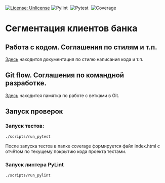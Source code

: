 [![License: Unlicense](https://img.shields.io/badge/license-Unlicense-blue.svg)](http://unlicense.org/)
![Pylint](https://github.com/bsa7/baseg/actions/workflows/pylint.yml/badge.svg)&nbsp;
![Pytest](https://github.com/bsa7/baseg/actions/workflows/pytest.yml/badge.svg)&nbsp;
![Coverage](https://gist.github.com/bsa7/03a5a726b2a02f55dc676a0e8df174f6/raw/coverage.svg)&nbsp;

# Сегментация клиентов банка

## Работа с кодом. Соглашения по стилям и т.п.
[Здесь](./docs/code-style.md) находится документация по стилю написания кода и т.п.

## Git flow. Соглашения по командной разработке.
[Здесь](./docs/git-flow.md) находится памятка по работе с ветками в Git.

## Запуск проверок
### Запуск тестов:
```bash
./scripts/run_pytest
```
После запуска тестов в папке coverage формируется файл index.html с отчётом по текущему покрытию кода проекта тестами.

### Запуск линтера PyLint
```bash
./scripts/run_pylint
```
